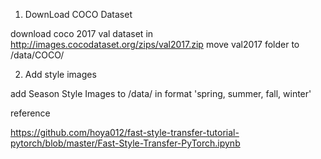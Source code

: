 1. DownLoad COCO Dataset

  download coco 2017 val dataset in http://images.cocodataset.org/zips/val2017.zip
  move val2017 folder to /data/COCO/

2. Add style images

  add Season Style Images to /data/ in format 'spring, summer, fall, winter'

reference

  https://github.com/hoya012/fast-style-transfer-tutorial-pytorch/blob/master/Fast-Style-Transfer-PyTorch.ipynb
